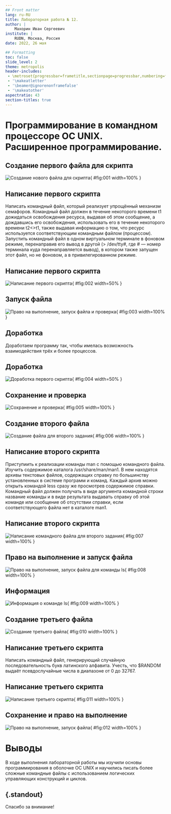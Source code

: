 ```yaml
---
## Front matter
lang: ru-RU
title: Лабораторная работа № 12.
author: |
	Махорин Иван Сергеевич
institute: |
	RUDN, Москва, Россия
date: 2022, 26 мая

## Formatting
toc: false
slide_level: 2
theme: metropolis
header-includes: 
 - \metroset{progressbar=frametitle,sectionpage=progressbar,numbering=fraction}
 - '\makeatletter'
 - '\beamer@ignorenonframefalse'
 - '\makeatother'
aspectratio: 43
section-titles: true
---
```


# Программирование в командном процессоре ОС UNIX. Расширенное программирование.

## Создание первого файла для скрипта

![Создание нового файла для скрипта](image/1.png){ #fig:001 width=100% }

## Написание первого скрипта

Написать командный файл, который реализует упрощённый механизм семафоров. Командный файл должен в течение некоторого времени t1 дожидаться освобождения ресурса, выдавая об этом сообщение, а дождавшись его освобождения, использовать его в течение некоторого времени t2<>t1, также выдавая информацию о том, что ресурс используется соответствующим командным файлом (процессом). Запустить командный файл в одном виртуальном терминале в фоновом режиме, перенаправив его вывод в другой (> /dev/tty#, где # — номер терминала куда перенаправляется вывод), в котором также запущен этот файл, но не фоновом, а в привилегированном режиме.

## Написание первого скрипта

![Написание первого скрипта](image/2.png){ #fig:002 width=50% }

## Запуск файла

![Право на выполнение, запуск файла и проверка](image/3.png){ #fig:003 width=100% }

## Доработка

Доработаем программу так, чтобы имелась возможность взаимодействия трёх и более процессов.

## Доработка

![Доработка первого скрипта](image/4.png){ #fig:004 width=50% }

## Сохранение и проверка

![Сохранение и проверка](image/5.png){ #fig:005 width=100% }

## Создание второго файла

![Создание файла для второго задания](image/6.png){ #fig:006 width=100% }

## Написание второго скрипта

Приступиить к реализации команды man с помощью командного файла. Изучить содержимое каталога /usr/share/man/man1. В нем находятся архивы текстовых файлов, содержащих справку по большинству установленных в системе программ и команд. Каждый архив можно открыть командой less сразу же просмотрев содержимое справки. Командный файл должен получать в виде аргумента командной строки название команды и в виде результата выдавать справку об этой команде или сообщение об отсутствии справки, если соответствующего файла нет в каталоге man1.

## Написание второго скрипта

![Написание командного файла для второго задания](image/7.png){ #fig:007 width=100% }

## Право на выполнение и запуск файла

![Право на выполнение, запуск файла для команды ls](image/8.png){ #fig:008 width=100% }

## Информация

![Информация о команде ls](image/9.png){ #fig:009 width=100% }

## Создание третьего файла 

![Создание третьего файла](image/10.png){ #fig:010 width=100% }

## Написание третьего скрипта

Написать командный файл, генерирующий случайную последовательность букв латинского алфавита. Учесть, что $RANDOM выдаёт псевдослучайные числа в диапазоне от 0 до 32767. 

## Написание третьего скрипта
	
![Написание третьего скрипта](image/11.png){ #fig:011 width=100% }

## Сохранение и право на выполнение

![Право на выполнение, запуск файла](image/12.png){ #fig:012 width=100% }

# Выводы

В ходе выполнения лабораторной работы мы изучили основы программирования в оболочке ОС UNIX и научились писать более сложные командные файлы с использованием логических управляющих конструкций и циклов.


## {.standout}

Спасибо за внимание!
